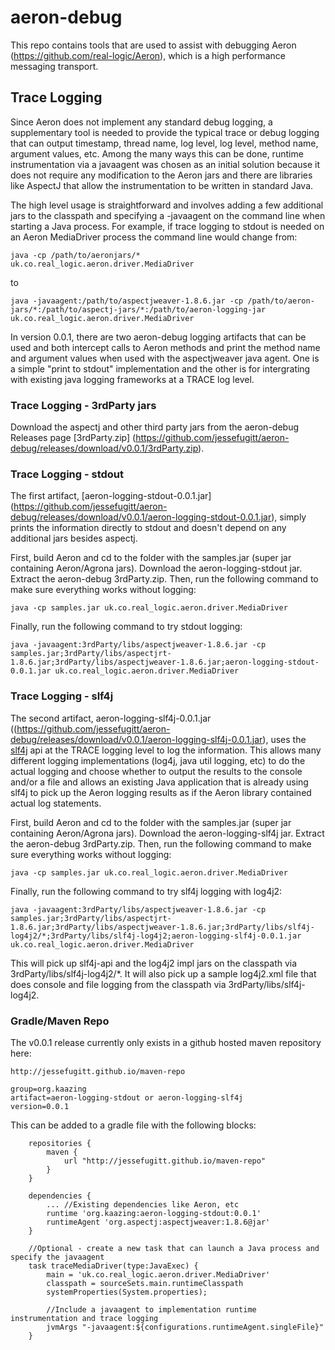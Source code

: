 # aeron-debug
This repo contains tools that are used to assist with debugging Aeron (https://github.com/real-logic/Aeron), which is a high performance messaging transport.

## Trace Logging
Since Aeron does not implement any standard debug logging, a supplementary tool is needed to provide the typical trace or debug logging that can output timestamp, thread name, log level, log level, method name, argument values, etc.  Among the many ways this can be done, runtime instrumentation via a javaagent was chosen as an initial solution because it does not require any modification to the Aeron jars and there are libraries like AspectJ that allow the instrumentation to be written in standard Java.

The high level usage is straightforward and involves adding a few additional jars to the classpath and specifying a -javaagent on the command line when starting a Java process.  For example, if trace logging to stdout is needed on an Aeron MediaDriver process the command line would change from:

```
java -cp /path/to/aeronjars/* uk.co.real_logic.aeron.driver.MediaDriver
```

to

```
java -javaagent:/path/to/aspectjweaver-1.8.6.jar -cp /path/to/aeron-jars/*:/path/to/aspectj-jars/*:/path/to/aeron-logging-jar uk.co.real_logic.aeron.driver.MediaDriver
```

In version 0.0.1, there are two aeron-debug logging artifacts that can be used and both intercept calls to Aeron methods and print the method name and argument values when used with the aspectjweaver java agent.  One is a simple "print to stdout" implementation and the other is for intergrating with existing java logging frameworks at a TRACE log level.

### Trace Logging - 3rdParty jars
Download the aspectj and other third party jars from the aeron-debug Releases page [3rdParty.zip] (https://github.com/jessefugitt/aeron-debug/releases/download/v0.0.1/3rdParty.zip).

### Trace Logging - stdout
The first artifact, [aeron-logging-stdout-0.0.1.jar] (https://github.com/jessefugitt/aeron-debug/releases/download/v0.0.1/aeron-logging-stdout-0.0.1.jar), simply prints the information directly to stdout and doesn't depend on any additional jars besides aspectj.

First, build Aeron and cd to the folder with the samples.jar (super jar containing Aeron/Agrona jars).  Download the aeron-logging-stdout jar. Extract the aeron-debug 3rdParty.zip.  Then, run the following command to make sure everything works without logging:
```
java -cp samples.jar uk.co.real_logic.aeron.driver.MediaDriver
```

Finally, run the following command to try stdout logging:
```
java -javaagent:3rdParty/libs/aspectjweaver-1.8.6.jar -cp samples.jar;3rdParty/libs/aspectjrt-1.8.6.jar;3rdParty/libs/aspectjweaver-1.8.6.jar;aeron-logging-stdout-0.0.1.jar uk.co.real_logic.aeron.driver.MediaDriver
```


### Trace Logging - slf4j
The second artifact, aeron-logging-slf4j-0.0.1.jar ((https://github.com/jessefugitt/aeron-debug/releases/download/v0.0.1/aeron-logging-slf4j-0.0.1.jar), uses the [slf4j](http://www.slf4j.org/) api at the TRACE logging level to log the information.  This allows many different logging implementations (log4j, java util logging, etc) to do the actual logging and choose whether to output the results to the console and/or a file and allows an existing Java application that is already using slf4j to pick up the Aeron logging results as if the Aeron library contained actual log statements.

First, build Aeron and cd to the folder with the samples.jar (super jar containing Aeron/Agrona jars).  Download the aeron-logging-slf4j jar. Extract the aeron-debug 3rdParty.zip.  Then, run the following command to make sure everything works without logging:
```
java -cp samples.jar uk.co.real_logic.aeron.driver.MediaDriver
```

Finally, run the following command to try slf4j logging with log4j2:
```
java -javaagent:3rdParty/libs/aspectjweaver-1.8.6.jar -cp samples.jar;3rdParty/libs/aspectjrt-1.8.6.jar;3rdParty/libs/aspectjweaver-1.8.6.jar;3rdParty/libs/slf4j-log4j2/*;3rdParty/libs/slf4j-log4j2;aeron-logging-slf4j-0.0.1.jar uk.co.real_logic.aeron.driver.MediaDriver
```

This will pick up slf4j-api and the log4j2 impl jars on the classpath via 3rdParty/libs/slf4j-log4j2/*.  It will also pick up a sample log4j2.xml file that does console and file logging from the classpath via 3rdParty/libs/slf4j-log4j2.

### Gradle/Maven Repo
The v0.0.1 release currently only exists in a github hosted maven repository here:
```
http://jessefugitt.github.io/maven-repo

group=org.kaazing
artifact=aeron-logging-stdout or aeron-logging-slf4j
version=0.0.1
```


This can be added to a gradle file with the following blocks:
```
    repositories {
        maven {
            url "http://jessefugitt.github.io/maven-repo"
        }
    }
    
    dependencies {
        ... //Existing dependencies like Aeron, etc
        runtime 'org.kaazing:aeron-logging-stdout:0.0.1'
        runtimeAgent 'org.aspectj:aspectjweaver:1.8.6@jar'
    }
    
    //Optional - create a new task that can launch a Java process and specify the javaagent
    task traceMediaDriver(type:JavaExec) {
        main = 'uk.co.real_logic.aeron.driver.MediaDriver'
        classpath = sourceSets.main.runtimeClasspath
        systemProperties(System.properties);
        
        //Include a javaagent to implementation runtime instrumentation and trace logging
        jvmArgs "-javaagent:${configurations.runtimeAgent.singleFile}"
    }
```
